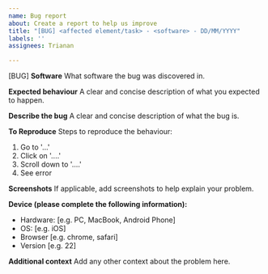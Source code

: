 ```yaml
---
name: Bug report
about: Create a report to help us improve
title: "[BUG] <affected element/task> - <software> - DD/MM/YYYY"
labels: ''
assignees: Trianan

---
```


[BUG]
**Software**
What software the bug was discovered in.

**Expected behaviour**
A clear and concise description of what you expected to happen.

**Describe the bug**
A clear and concise description of what the bug is.

**To Reproduce**
Steps to reproduce the behaviour:
1. Go to '...'
2. Click on '....'
3. Scroll down to '....'
4. See error

**Screenshots**
If applicable, add screenshots to help explain your problem.

**Device (please complete the following information):**
 - Hardware: [e.g. PC, MacBook, Android Phone]
 - OS: [e.g. iOS]
 - Browser [e.g. chrome, safari]
 - Version [e.g. 22]

**Additional context**
Add any other context about the problem here.
